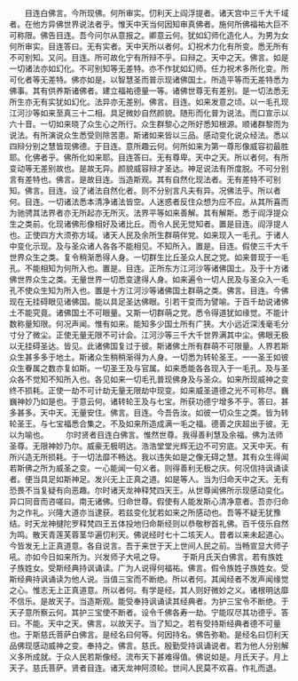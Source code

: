 <!-- { "loadSidebar": true } -->
　　目连白佛言。今所现佛。何所审实。忉利天上阎浮提者。诸天宫中三千大千域者。在他方异佛世界说法者乎。惟天中天当何因知审真佛者。施何所佛福祐大巨不可称限。佛告目连。吾今问尔从意报之。卿意云何。犹如幻师化造化人。为男为女何所审实。目连答曰。无有实者。天中天所以者何。幻祝术力化有所变。悉无所有不可别知。又问。目连。所可故化宁有所辩不乎。曰辩之。天中之天。佛言。如是一切诸法亦如幻化。不可别知等无差特。亦不作犹如幻师。任力祝术多所化变。所可化者等无差特。佛亦如是。以智慧圣而普示现诸佛国土。所造平等而无差特悉为佛事。其有供养斯诸佛者。建立福祐德量一等。诸佛世尊无有差别。是一切法悉无所生亦无有实犹如幻化。法异亦无差别。佛言。目连。如来发意之顷。以一毛孔现江河沙等如来至真三十二相。具足微妙自然颜貌。随形而化普为说法。而口宣示以六十音。一切如来晓了众生心之所行。众生群黎心之所好悉知根源。顺诸群黎而为说法。有所演说众生悉受则除苦患。斯诸如来皆以三品。感动变化说众经法。悉以四辩分别之慧皆现佛德。于目连。意所趣云何。何所如来为第一尊形像威容初最胜耶。化佛者乎。佛所化如来耶。目连答曰。无有尊卑。天中之天。所以者何。有所变动等无差别故也。是故无异。颜貌威容辩才圣达。神足说法有所度脱。不可分别言有差特也。佛言。是故目连。当造斯观。其有自然化现法者。无有差特不可别知。佛言。目连。设了诸法自然化者。则不分别言凡夫有异。况佛法乎。所以者何。目连。一切诸法悉本清净诸法皆空。人迷惑者反住众想为应不应。从其所喜而为驰骋其法界者亦无所起亦无所灭。法界平等如来善解。其有解斯。悉于阎浮提众生之类前。化现诸佛形像相好及诸比丘。而令人民无觉知者。置是目连。阎浮提人也。正使四方大须弥方域。诸天人民及余所生群萌伴党。如来现入一毛孔。于诸人中变化示现。及与圣众诸人各各不能相见。不知所入。置是。目连。假使三千大千世界众生之类。复令稍渐悉得人身。一切群生比丘圣众人民之党。如来普现于一毛孔。不能相知为何所入也。置是。目连。正所东方江河沙等诸佛国土。及于十方诸佛世界众生之类。无量世界一切悉变逮得人身。如来遍令一切人民及与圣众入一毛孔不使众生知为所入也。置是十方江河沙等诸佛国土群萌之类。佛言。目连。今佛现在无挂碍眼见诸佛国。能以具足圣达佛眼。引若干变而为譬喻。于百千劫说诸佛土不能究竟。诸佛国土不可眼量。又斯一切群萌之党。悉令得道犹如缘觉。不能计数称量知限。何况声闻。惟有如来。能知多少国土所有广狭。大小远近深浅毫毛分寸分了微尘。正使无量无限不可计会。江河沙等三千大千世界满其中尘。佛眼无极以无挂碍圣达。皆见。此诸佛国复过于彼。斯诸佛土所有群萌不可限量。人界若斯众生甚多多于地土。斯诸众生稍稍渐得为人身。一切悉为转轮圣王。一一圣王如彼众生眷属之数亦复如斯。一切圣王及与官属。如来悉能各各现入于一毛孔。及与圣众各不觉知不知所入也。各见如来一切毛孔普现佛身及与圣众。如来所现威神之变终不损耗。正使一劫不可计劫无量无限劫中现变。如来威圣道德之光不可称尽。巍巍神妙乃如是也。于意云何。诸转轮王及与七宝。所获功德宁增多不乎。答曰。甚多甚多。天中天。无量安住。佛言。目连。今吾告汝。如彼一切众生之类。皆为转轮圣王。与七宝福悉合集之。不及如来所造成满一毛之福。德善之庆超出于彼。无以为喻也。
　　尔时贤者目连白佛言。惟然世尊。我得善利慧及余福。佛为法师圣尊。无限神妙乃尔。威豪无极明达。浩浩堂堂光辉无边不可穷底。又天中天。有所兴造无所损耗。于一切法靡不畅达。我以违失如是之像无碍之慧。其有众生得闻若斯佛之所为威圣之变。一心能闻一句义者。则得善利无极之庆。何况信持讽诵读者。便当具足如斯神足。发兴无上正真之道。如是等人。当为归命天中之天。无有恐畏不当复疑有向恶趣。尔时诸天龙神释梵四天王。从世尊闻佛所示现感动变化。异口同音而咨嗟曰。南无诸佛。归命世尊。假使有人能发斯心清净意者。吾亦归命为之作礼。兴隆大道亦当逮获。若兹变化犹若如来之所感动也。吾等不疑无犹豫结。时天龙神揵陀罗释梵四王五体投地归命斯经则以恭敬秽首礼佛。百千伎乐自然为鸣。散天青莲芙蓉茎华遍忉利天。佛说经时七十二垓天人。昔者以来未起道心。今皆发无上正真道意。各自说言。吾于来世于天上世间人民之前。当畅宣显大师子吼。亦如今日如来所为。兴发师子大吼之导。
　　于斯月氏天白佛言。若有族姓子族姓女。受斯经典持讽诵读。广为人说得何福祐。佛言。假令族姓子族姓女。受斯经典持讽诵读为他人说。当值三宝而不断绝。所以者何。其闻经者不发声闻缘觉之心。惟志无上正真道意。所以者何。有学是经。其人则好微妙之义。诸根明达靡不信乐。是故天子。当造斯观。能受奉持讽诵读其经典者。为护三宝令不断绝。于天子意所察云何。其护三宝使不断者。设令千佛各寿一劫。宁能叹尽其功德乎。答曰。不能。天中之天。佛言。以故天子。当了知之。若有受持斯经典者德不可量也。于斯慈氏菩萨白佛言。是经名曰何等。何因持名。佛告弥勒。是经名曰忉利天品佛现感动威神之变。奉持之。佛言。慈氏。殷勤受持讽诵说者。若为他人分别解义多所成就。于众人民若斯像经。流布天下甚难得值。佛说如是。月氏天子。月上天子。慈氏菩萨。贤者目连。诸天龙神阿须轮。世间人民莫不欢喜。作礼而退。


